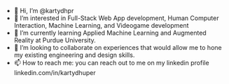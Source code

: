 - 👋 Hi, I’m @kartydhpr
- 👀 I’m interested in Full-Stack Web App development, Human Computer Interaction, Machine Learning, and Videogame development
- 🌱 I’m currently learning Applied Machine Learning and Augmented Reality at Purdue University.
- 💞️ I’m looking to collaborate on experiences that would allow me to hone my existing engineering and design skills.
- 📫 How to reach me: you can reach out to me on my linkedin profile linkedin.com/in/kartydhuper

<!---
kartydhpr/kartydhpr is a ✨ special ✨ repository because its `README.md` (this file) appears on your GitHub profile.
You can click the Preview link to take a look at your changes.
--->

